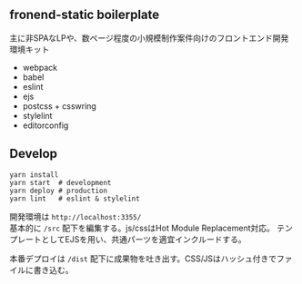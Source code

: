 ## fronend-static boilerplate

主に非SPAなLPや、数ページ程度の小規模制作案件向けのフロントエンド開発環境キット

- webpack
- babel
- eslint
- ejs
- postcss + csswring
- stylelint
- editorconfig

## Develop

```
yarn install
yarn start  # development
yarn deploy # production
yarn lint   # eslint & stylelint
```

開発環境は `http://localhost:3355/`  
基本的に `/src` 配下を編集する。js/cssはHot Module Replacement対応。
テンプレートとしてEJSを用い、共通パーツを適宜インクルードする。

本番デプロイは `/dist` 配下に成果物を吐き出す。CSS/JSはハッシュ付きでファイルに書き込む。
